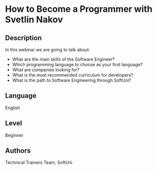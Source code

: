 # How to Become a Programmer with Svetlin Nakov

## Description
In this webinar we are going to talk about:
- What are the main skills of the Software Engineer? 
- Which programming language to choose as your first language? 
- What are companies looking for? 
- What is the most recommended curriculum for developers? 
- What is the path to Software Engineering through SoftUni? 

## Language
English

## Level
Beginner

## Authors
Technical Trainers Team, SoftUni